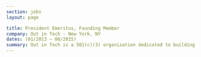 ```yaml
---
section: jobs
layout: page

title: President Emeritus, Founding Member
company: Out in Tech - New York, NY
dates: (01/2013 – 08/2015)
summary: Out in Tech is a 501(c)(3) organization dedicated to building a community among LGBT people in the tech industry.
---
```

